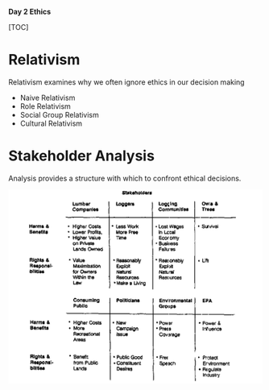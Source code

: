 **Day 2 Ethics**

[TOC]



# Relativism

Relativism examines why we often ignore ethics in our decision making

- Naive Relativism
- Role Relativism
- Social Group Relativism
- Cultural Relativism

# Stakeholder Analysis

Analysis provides a structure with which to confront ethical decisions.

![image-20211023223320674](./imgs/image-20211023223320674.png)